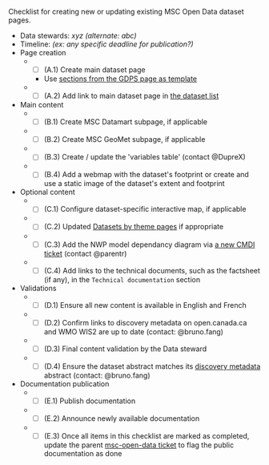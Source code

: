 Checklist for creating new or updating existing MSC Open Data dataset pages.

* Data stewards: _xyz (alternate: abc)_
* Timeline: _(ex: any specific deadline for publication?)_
* Page creation
  * * [ ] (A.1) Create main dataset page
    * Use [sections from the GDPS page as template](https://eccc-msc.github.io/open-data/msc-data/nwp_gdps/readme_gdps_en/)
  * * [ ] (A.2) Add link to main dataset page in [the dataset list](https://eccc-msc.github.io/open-data/msc-data/readme_en/)
* Main content
  * * [ ] (B.1) Create MSC Datamart subpage, if applicable
  * * [ ] (B.2) Create MSC GeoMet subpage, if applicable
  * * [ ] (B.3) Create / update the 'variables table' (contact @DupreX) 
  * * [ ] (B.4) Add a webmap with the dataset's footprint or create and use a static image of the dataset's extent and footprint
* Optional content
  * * [ ] (C.1) Configure dataset-specific interactive map, if applicable
  * * [ ] (C.2) Updated [Datasets by theme pages](https://eccc-msc.github.io/open-data/msc-data-themes/readme_en/) if appropriate
  * * [ ] (C.3) Add the NWP model dependancy diagram via [a new CMDI ticket](https://gitlab.science.gc.ca/CMDI/dependencyGraphs) (contact @parentr)
  * * [ ] (C.4) Add links to the technical documents, such as the factsheet (if any), in the `Technical documentation` section
* Validations
  * * [ ] (D.1) Ensure all new content is available in English and French
  * * [ ] (D.2) Confirm links to discovery metadata on open.canada.ca and WMO WIS2 are up to date (contact: @bruno.fang)
  * * [ ] (D.3) Final content validation by the Data steward
  * * [ ] (D.4) Ensure the dataset abstract matches its [discovery metadata](https://gccode.ssc-spc.gc.ca/ec-msc/discovery-metadata/) abstract (contact: @bruno.fang)
* Documentation publication
  * * [ ] (E.1) Publish documentation
  * * [ ] (E.2) Announce newly available documentation
  * * [ ] (E.3) Once all items in this checklist are marked as completed, update the parent [msc-open-data ticket](https://gccode.ssc-spc.gc.ca/ec-msc/msc-open-data/-/issues) to flag the public documentation as done

